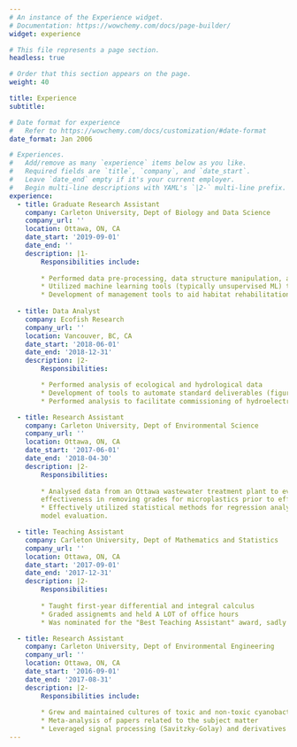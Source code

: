 ```yaml
---
# An instance of the Experience widget.
# Documentation: https://wowchemy.com/docs/page-builder/
widget: experience

# This file represents a page section.
headless: true

# Order that this section appears on the page.
weight: 40

title: Experience
subtitle:

# Date format for experience
#   Refer to https://wowchemy.com/docs/customization/#date-format
date_format: Jan 2006

# Experiences.
#   Add/remove as many `experience` items below as you like.
#   Required fields are `title`, `company`, and `date_start`.
#   Leave `date_end` empty if it's your current employer.
#   Begin multi-line descriptions with YAML's `|2-` multi-line prefix.
experience:
  - title: Graduate Research Assistant
    company: Carleton University, Dept of Biology and Data Science
    company_url: ''
    location: Ottawa, ON, CA
    date_start: '2019-09-01'
    date_end: ''
    description: |1-
        Responsibilities include:
        
        * Performed data pre-processing, data structure manipulation, and utilized statistical tools to improve data quality. 
        * Utilized machine learning tools (typically unsupervised ML) to investigate animal behaviour.
        * Development of management tools to aid habitat rehabilitation or remediation.
        
  - title: Data Analyst
    company: Ecofish Research
    company_url: ''
    location: Vancouver, BC, CA
    date_start: '2018-06-01'
    date_end: '2018-12-31'
    description: |2-
        Responsibilities:

        * Performed analysis of ecological and hydrological data
        * Development of tools to automate standard deliverables (figures, tables, summaries, etc).
        * Performed analysis to facilitate commissioning of hydroelectric facilities

  - title: Research Assistant
    company: Carleton University, Dept of Environmental Science
    company_url: ''
    location: Ottawa, ON, CA
    date_start: '2017-06-01'
    date_end: '2018-04-30'
    description: |2-
        Responsibilities:
        
        * Analysed data from an Ottawa wastewater treatment plant to evaluate its 
        effectiveness in removing grades for microplastics prior to effluent release.
        * Effectively utilized statistical methods for regression analysis and
        model evaluation.

  - title: Teaching Assistant
    company: Carleton University, Dept of Mathematics and Statistics
    company_url: ''
    location: Ottawa, ON, CA
    date_start: '2017-09-01'
    date_end: '2017-12-31'
    description: |2-
        Responsibilities:
        
        * Taught first-year differential and integral calculus 
        * Graded assignemts and held A LOT of office hours
        * Was nominated for the "Best Teaching Assistant" award, sadly didn't win

  - title: Research Assistant
    company: Carleton University, Dept of Environmental Engineering
    company_url: ''
    location: Ottawa, ON, CA
    date_start: '2016-09-01'
    date_end: '2017-08-31'
    description: |2-
        Responsibilities include:
        
        * Grew and maintained cultures of toxic and non-toxic cyanobacteria
        * Meta-analysis of papers related to the subject matter
        * Leveraged signal processing (Savitzky-Golay) and derivatives to improve spectrophotometric detections
---
```

